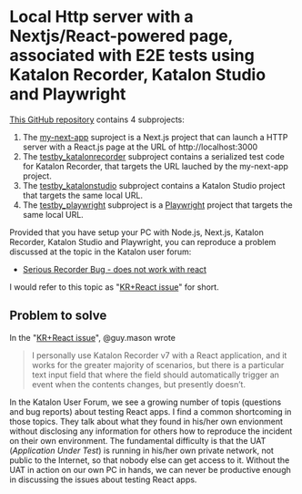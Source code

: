 # Local Http server with a Nextjs/React-powered page, associated with E2E tests using Katalon Recorder, Katalon Studio and Playwright

[This GitHub repository](https://github.com/kazurayam/ReactInputField) contains 4 subprojects:

1. The [my-next-app](https://github.com/kazurayam/ReactInputField/tree/develop/my-next-app) suproject is a Next.js project that can launch a HTTP server with a React.js page at the URL of http://localhost:3000
2. The [testby_katalonrecorder](https://github.com/kazurayam/ReactInputField/tree/develop/testby_katalonrecorder) subproject contains a serialized test code for Katalon Recorder, that targets the URL lauched by the my-next-app project.
3. The [testby_katalonstudio](https://github.com/kazurayam/ReactInputField/tree/develop/testby_katalonstudio) subproject contains a Katalon Studio project that targets the same local URL.
4. The [testby_playwright](https://github.com/kazurayam/ReactInputField/tree/develop/testby_playwright) subproject is a [Playwright](https://playwright.dev/) project that targets the same local URL.

Provided that you have setup your PC with Node.js, Next.js, Katalon Recorder, Katalon Studio and Playwright, you can reproduce a problem discussed at the topic in the Katalon user forum:

- [Serious Recorder Bug - does not work with react](https://forum.katalon.com/t/serious-recorder-bug-does-not-work-with-react/143083)

I would refer to this topic as "[KR+React issue](https://forum.katalon.com/t/serious-recorder-bug-does-not-work-with-react/143083)" for short.

## Problem to solve

In the "[KR+React issue](https://forum.katalon.com/t/serious-recorder-bug-does-not-work-with-react/14308/7)", @guy.mason wrote

>I personally use Katalon Recorder v7 with a React application, and it works for the greater majority of scenarios, but there is a particular text input field that where the field should automatically trigger an event when the contents changes, but presently doesn’t.

In the Katalon User Forum, we see a growing number of topis (questions and bug reports) about testing React apps. I find a common shortcoming in those topics. They talk about what they found in his/her own envionment without disclosing any information for others how to reproduce the incident on their own environment. The fundamental difficulty is that the UAT (*Application Under Test*) is running in his/her own private network, not public to the Internet, so that nobody else can get access to it. Without the UAT in action on our own PC in hands, we can never be productive enough in discussing the issues about testing React apps.






